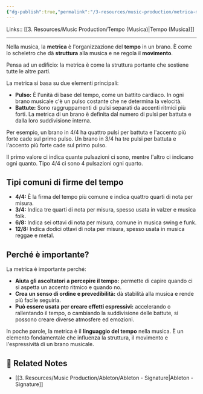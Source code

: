```yaml
---
{"dg-publish":true,"permalink":"/3-resources/music-production/metrica-musica/"}
---
```


Links:: [[3. Resources/Music Production/Tempo (Musica)\|Tempo (Musica)]]

---
Nella musica, la **metrica** è l'organizzazione del **tempo** in un brano. È come lo scheletro che dà **struttura** alla musica e ne regola il **movimento**.

Pensa ad un edificio: la metrica è come la struttura portante che sostiene tutte le altre parti.

La metrica si basa su due elementi principali:

- **Pulso:** È l'unità di base del tempo, come un battito cardiaco. In ogni brano musicale c'è un pulso costante che ne determina la velocità.
- **Battute:** Sono raggruppamenti di pulsi separati da accenti ritmici più forti. La metrica di un brano è definita dal numero di pulsi per battuta e dalla loro suddivisione interna.

Per esempio, un brano in 4/4 ha quattro pulsi per battuta e l'accento più forte cade sul primo pulso. Un brano in 3/4 ha tre pulsi per battuta e l'accento più forte cade sul primo pulso.

Il primo valore ci indica quante pulsazioni ci sono, mentre l'altro ci indicano ogni quanto. Tipo 4/4 ci sono 4 pulsazioni ogni quarto.

## Tipi comuni di firme del tempo

- **4/4:** È la firma del tempo più comune e indica quattro quarti di nota per misura.
- **3/4:** Indica tre quarti di nota per misura, spesso usata in valzer e musica folk.
- **6/8:** Indica sei ottavi di nota per misura, comune in musica swing e funk.
- **12/8:** Indica dodici ottavi di nota per misura, spesso usata in musica reggae e metal.

## Perché è importante?

La metrica è importante perché:

- **Aiuta gli ascoltatori a percepire il tempo:** permette di capire quando ci si aspetta un accento ritmico e quando no.
- **Crea un senso di ordine e prevedibilità:** dà stabilità alla musica e rende più facile seguirla.
- **Può essere usata per creare effetti espressivi:** accelerando o rallentando il tempo, o cambiando la suddivisione delle battute, si possono creare diverse atmosfere ed emozioni.

In poche parole, la metrica è il **linguaggio del tempo** nella musica. È un elemento fondamentale che influenza la struttura, il movimento e l'espressività di un brano musicale.


## 🔗 Related Notes

- [[3. Resources/Music Production/Ableton/Ableton - Signature\|Ableton - Signature]]